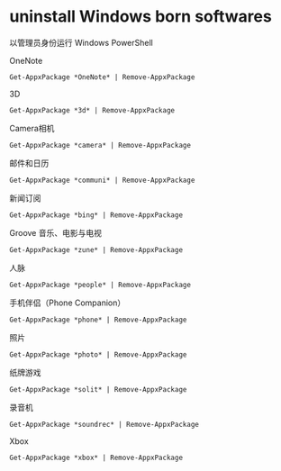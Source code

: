 # uninstall Windows born softwares

以管理员身份运行 Windows PowerShell

OneNote

	Get-AppxPackage *OneNote* | Remove-AppxPackage

3D

	Get-AppxPackage *3d* | Remove-AppxPackage

Camera相机

	Get-AppxPackage *camera* | Remove-AppxPackage

邮件和日历

	Get-AppxPackage *communi* | Remove-AppxPackage

新闻订阅

	Get-AppxPackage *bing* | Remove-AppxPackage

Groove 音乐、电影与电视

	Get-AppxPackage *zune* | Remove-AppxPackage

人脉

	Get-AppxPackage *people* | Remove-AppxPackage

手机伴侣（Phone Companion）

	Get-AppxPackage *phone* | Remove-AppxPackage

照片

	Get-AppxPackage *photo* | Remove-AppxPackage

纸牌游戏

	Get-AppxPackage *solit* | Remove-AppxPackage

录音机

	Get-AppxPackage *soundrec* | Remove-AppxPackage

Xbox

	Get-AppxPackage *xbox* | Remove-AppxPackage

